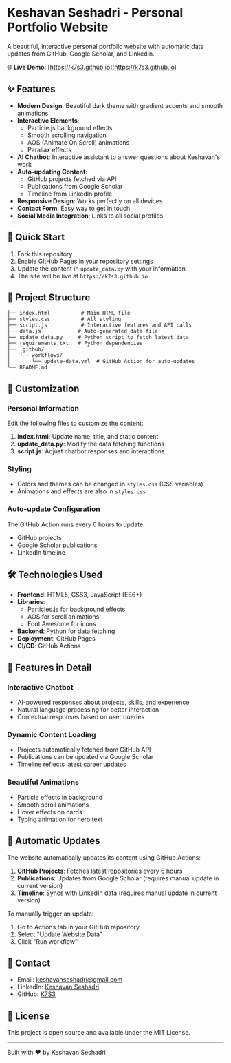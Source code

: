 # Keshavan Seshadri - Personal Portfolio Website

A beautiful, interactive personal portfolio website with automatic data updates from GitHub, Google Scholar, and LinkedIn.

🌐 **Live Demo**: [https://k7s3.github.io](https://k7s3.github.io)

## ✨ Features

- **Modern Design**: Beautiful dark theme with gradient accents and smooth animations
- **Interactive Elements**: 
  - Particle.js background effects
  - Smooth scrolling navigation
  - AOS (Animate On Scroll) animations
  - Parallax effects
- **AI Chatbot**: Interactive assistant to answer questions about Keshavan's work
- **Auto-updating Content**:
  - GitHub projects fetched via API
  - Publications from Google Scholar
  - Timeline from LinkedIn profile
- **Responsive Design**: Works perfectly on all devices
- **Contact Form**: Easy way to get in touch
- **Social Media Integration**: Links to all social profiles

## 🚀 Quick Start

1. Fork this repository
2. Enable GitHub Pages in your repository settings
3. Update the content in `update_data.py` with your information
4. The site will be live at `https://k7s3.github.io`

## 📁 Project Structure

```
├── index.html          # Main HTML file
├── styles.css          # All styling
├── script.js           # Interactive features and API calls
├── data.js            # Auto-generated data file
├── update_data.py     # Python script to fetch latest data
├── requirements.txt   # Python dependencies
├── .github/
│   └── workflows/
│       └── update-data.yml  # GitHub Action for auto-updates
└── README.md
```

## 🔧 Customization

### Personal Information
Edit the following files to customize the content:

1. **index.html**: Update name, title, and static content
2. **update_data.py**: Modify the data fetching functions
3. **script.js**: Adjust chatbot responses and interactions

### Styling
- Colors and themes can be changed in `styles.css` (CSS variables)
- Animations and effects are also in `styles.css`

### Auto-update Configuration
The GitHub Action runs every 6 hours to update:
- GitHub projects
- Google Scholar publications  
- LinkedIn timeline

## 🛠️ Technologies Used

- **Frontend**: HTML5, CSS3, JavaScript (ES6+)
- **Libraries**: 
  - Particles.js for background effects
  - AOS for scroll animations
  - Font Awesome for icons
- **Backend**: Python for data fetching
- **Deployment**: GitHub Pages
- **CI/CD**: GitHub Actions

## 📱 Features in Detail

### Interactive Chatbot
- AI-powered responses about projects, skills, and experience
- Natural language processing for better interaction
- Contextual responses based on user queries

### Dynamic Content Loading
- Projects automatically fetched from GitHub API
- Publications can be updated via Google Scholar
- Timeline reflects latest career updates

### Beautiful Animations
- Particle effects in background
- Smooth scroll animations
- Hover effects on cards
- Typing animation for hero text

## 🔄 Automatic Updates

The website automatically updates its content using GitHub Actions:

1. **GitHub Projects**: Fetches latest repositories every 6 hours
2. **Publications**: Updates from Google Scholar (requires manual update in current version)
3. **Timeline**: Syncs with LinkedIn data (requires manual update in current version)

To manually trigger an update:
1. Go to Actions tab in your GitHub repository
2. Select "Update Website Data"
3. Click "Run workflow"

## 📧 Contact

- Email: keshavanseshadri@gmail.com
- LinkedIn: [Keshavan Seshadri](https://www.linkedin.com/in/keshavan-seshadri/)
- GitHub: [K7S3](https://github.com/K7S3)

## 📄 License

This project is open source and available under the MIT License.

---

Built with ❤️ by Keshavan Seshadri
